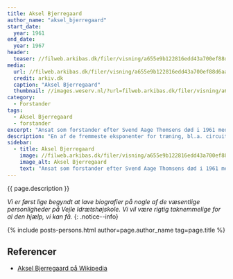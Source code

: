 ```yaml
---
title: Aksel Bjerregaard
author_name: "aksel_bjerregaard"
start_date: 
  year: 1961
end_date:
  year: 1967
header:
  teaser: //filweb.arkibas.dk/filer/visning/a655e9b122816edd43a700ef88d6aa25
media: 
  url: //filweb.arkibas.dk/filer/visning/a655e9b122816edd43a700ef88d6aa25
  credit: arkiv.dk
  caption: "Aksel Bjerregaard"
  thumbnail: //images.weserv.nl/?url=filweb.arkibas.dk/filer/visning/a655e9b122816edd43a700ef88d6aa25&w=100
category:
  - Forstander
tags:
  - Aksel Bjerregaard
  - forstander
excerpt: "Ansat som forstander efter Svend Aage Thomsens død i 1961 med stor opbakning fra DIF-baglandet. Forstander sammen med Tage Søgaard. Sluttede som forstander i 1967."
description: "En af de fremmeste eksponenter for træning, bl.a. circuit træning. Blev medforstander for Tage Søgaard. Samarbejdet blev aldrig optimalt og det antydes i Jubilæumsskriftet fra 1992, at Bjerregaard blev nødt til at stoppe, fordi hans livsstil ikke kunne forenes med at være forstander på en Idrætsskole."
sidebar:
  - title: Aksel Bjerregaard
    image: //filweb.arkibas.dk/filer/visning/a655e9b122816edd43a700ef88d6aa25
    image_alt: Aksel Bjerregaard
    text: "Ansat som forstander efter Svend Aage Thomsens død i 1961 med stor opbakning fra DIF-baglandet. Forstander sammen med Tage Søgaard. Sluttede som forstander i 1967."
---
```


{{ page.description }}

_Vi er først lige begyndt at lave biografier på nogle af de væsentlige personligheder på Vejle Idrætshøjskole. Vi vil være rigtig taknemmelige for al den hjælp, vi kan få._
{: .notice--info}

{% include posts-persons.html author=page.author_name tag=page.title %}

## Referencer

- [Aksel Bjerregaard på Wikipedia](https://da.wikipedia.org/wiki/Aksel_Bjerregaard)
